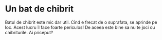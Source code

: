 # Un bat de chibrit

Batul de chibrit este mic dar util. Cînd e frecat de o suprafata, se aprinde pe
loc. Acest lucru îl face foarte periculos! De aceea este bine sa nu te joci cu
chibriturile. Ai priceput?
